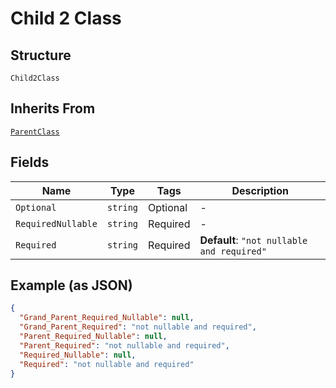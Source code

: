 
# Child 2 Class

## Structure

`Child2Class`

## Inherits From

[`ParentClass`](../../doc/models/parent-class.md)

## Fields

| Name | Type | Tags | Description |
|  --- | --- | --- | --- |
| `Optional` | `string` | Optional | - |
| `RequiredNullable` | `string` | Required | - |
| `Required` | `string` | Required | **Default**: `"not nullable and required"` |

## Example (as JSON)

```json
{
  "Grand_Parent_Required_Nullable": null,
  "Grand_Parent_Required": "not nullable and required",
  "Parent_Required_Nullable": null,
  "Parent_Required": "not nullable and required",
  "Required_Nullable": null,
  "Required": "not nullable and required"
}
```

